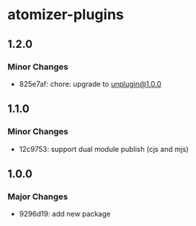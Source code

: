 # atomizer-plugins

## 1.2.0

### Minor Changes

-   825e7af: chore: upgrade to unplugin@1.0.0

## 1.1.0

### Minor Changes

-   12c9753: support dual module publish (cjs and mjs)

## 1.0.0

### Major Changes

-   9296d19: add new package
